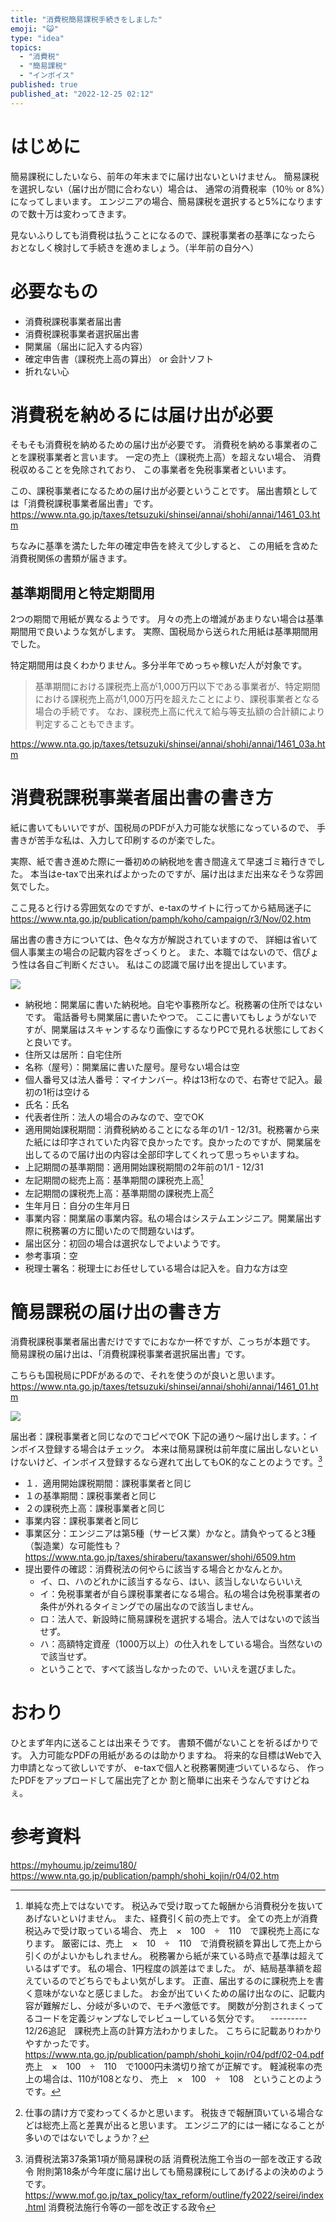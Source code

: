 ```yaml
---
title: "消費税簡易課税手続きをしました"
emoji: "😺"
type: "idea"
topics:
  - "消費税"
  - "簡易課税"
  - "インボイス"
published: true
published_at: "2022-12-25 02:12"
---
```


# はじめに
簡易課税にしたいなら、前年の年末までに届け出ないといけません。
簡易課税を選択しない（届け出が間に合わない）場合は、
通常の消費税率（10％ or 8%）になってしまいます。
エンジニアの場合、簡易課税を選択すると5%になりますので数十万は変わってきます。

見ないふりしても消費税は払うことになるので、課税事業者の基準になったら
おとなしく検討して手続きを進めましょう。（半年前の自分へ）

# 必要なもの
- 消費税課税事業者届出書
- 消費税課税事業者選択届出書
- 開業届（届出に記入する内容）
- 確定申告書（課税売上高の算出） or 会計ソフト
- 折れない心

# 消費税を納めるには届け出が必要
そもそも消費税を納めるための届け出が必要です。
消費税を納める事業者のことを課税事業者と言います。
一定の売上（課税売上高）を超えない場合、
消費税収めることを免除されており、
この事業者を免税事業者といいます。

この、課税事業者になるための届け出が必要ということです。
届出書類としては「消費税課税事業者届出書」です。
https://www.nta.go.jp/taxes/tetsuzuki/shinsei/annai/shohi/annai/1461_03.htm

ちなみに基準を満たした年の確定申告を終えて少しすると、
この用紙を含めた消費税関係の書類が届きます。


## 基準期間用と特定期間用
2つの期間で用紙が異なるようです。
月々の売上の増減があまりない場合は基準期間用で良いような気がします。
実際、国税局から送られた用紙は基準期間用でした。

特定期間用は良くわかりません。多分半年でめっちゃ稼いだ人が対象です。
> 基準期間における課税売上高が1,000万円以下である事業者が、特定期間における課税売上高が1,000万円を超えたことにより、課税事業者となる場合の手続です。
> なお、課税売上高に代えて給与等支払額の合計額により判定することもできます。


https://www.nta.go.jp/taxes/tetsuzuki/shinsei/annai/shohi/annai/1461_03a.htm

# 消費税課税事業者届出書の書き方
紙に書いてもいいですが、国税局のPDFが入力可能な状態になっているので、
手書きが苦手な私は、入力して印刷するのが楽でした。

実際、紙で書き進めた際に一番初めの納税地を書き間違えて早速ゴミ箱行きでした。
本当はe-taxで出来ればよかったのですが、届け出はまだ出来なそうな雰囲気でした。

ここ見ると行ける雰囲気なのですが、e-taxのサイトに行ってから結局迷子に
https://www.nta.go.jp/publication/pamph/koho/campaign/r3/Nov/02.htm


届出書の書き方については、色々な方が解説されていますので、
詳細は省いて個人事業主の場合の記載内容をざっくりと。
また、本職ではないので、信ぴょう性は各自ご判断ください。
私はこの認識で届け出を提出しています。

![](https://storage.googleapis.com/zenn-user-upload/8099bc279b1f-20221225.png)
- 納税地：開業届に書いた納税地。自宅や事務所など。税務署の住所ではないです。
	電話番号も開業届に書いたやつで。
	ここに書いてもしょうがないですが、開業届はスキャンするなり画像にするなりPCで見れる状態にしておくと良いです。
- 住所又は居所：自宅住所
- 名称（屋号）：開業届に書いた屋号。屋号ない場合は空
- 個人番号又は法人番号：マイナンバー。枠は13桁なので、右寄せで記入。最初の1桁は空ける
- 氏名：氏名
- 代表者住所：法人の場合のみなので、空でOK
- 適用開始課税期間：消費税納めることになる年の1/1 - 12/31。税務署から来た紙には印字されていた内容で良かったです。良かったのですが、開業届を出してるので届け出の内容は全部印字してくれって思っちゃいますね。
- 上記期間の基準期間：適用開始課税期間の2年前の1/1 - 12/31
- 左記期間の総売上高：基準期間の課税売上高[^1]
- 左記期間の課税売上高：基準期間の課税売上高[^2]
- 生年月日：自分の生年月日
- 事業内容：開業届の事業内容。私の場合はシステムエンジニア。開業届出す際に税務署の方に聞いたので問題ないはず。
- 届出区分：初回の場合は選択なしでよいようです。
- 参考事項：空
- 税理士署名：税理士にお任せしている場合は記入を。自力な方は空

[^1]:単純な売上ではないです。
税込みで受け取ってた報酬から消費税分を抜いてあげないといけません。
また、経費引く前の売上です。
全ての売上が消費税込みで受け取っている場合、
売上　×　100　÷　110　で課税売上高になります。
厳密には、売上　×　10　÷　110　で消費税額を算出して売上から引くのがよいかもしれません。
税務署から紙が来ている時点で基準は超えているはずです。
私の場合、1円程度の誤差はでました。
が、結局基準額を超えているのでどちらでもよい気がします。
正直、届出するのに課税売上を書く意味がないなと感じました。
お金が出ていくための届け出なのに、記載内容が難解だし、分岐が多いので、モチベ激低です。
関数が分割されまくってるコードを定義ジャンプなしでレビューしている気分です。
　---------
12/26追記　課税売上高の計算方法わかりました。
こちらに記載ありわかりやすかったです。
https://www.nta.go.jp/publication/pamph/shohi_kojin/r04/pdf/02-04.pdf
売上　×　100　÷　110　で1000円未満切り捨てが正解です。
軽減税率の売上の場合は、110が108となり、
売上　×　100　÷　108　ということのようです。

[^2]:仕事の請け方で変わってくるかと思います。
税抜きで報酬頂いている場合などは総売上高と差異が出ると思います。
エンジニア的には一緒になることが多いのではないでしょうか？


# 簡易課税の届け出の書き方
消費税課税事業者届出書だけですでにおなか一杯ですが、こっちが本題です。
簡易課税の届け出は、「消費税課税事業者選択届出書」です。

こちらも国税局にPDFがあるので、それを使うのが良いと思います。
https://www.nta.go.jp/taxes/tetsuzuki/shinsei/annai/shohi/annai/1461_01.htm

![](https://storage.googleapis.com/zenn-user-upload/0a9759e1eb0e-20221225.png)

届出者：課税事業者と同じなのでコピペでOK
下記の通り～届け出します。：インボイス登録する場合はチェック。
	本来は簡易課税は前年度に届出しないといけないけど、インボイス登録するなら遅れて出してもOK的なことのようです。[^3]
- １．適用開始課税期間：課税事業者と同じ
- １の基準期間：課税事業者と同じ
- ２の課税売上高：課税事業者と同じ
- 事業内容：課税事業者と同じ
- 事業区分：エンジニアは第5種（サービス業）かなと。請負やってると3種（製造業）な可能性も？
https://www.nta.go.jp/taxes/shiraberu/taxanswer/shohi/6509.htm
- 提出要件の確認：消費税法の何やらに該当する場合とかなんとか。
  - イ、ロ、ハのどれかに該当するなら、はい、該当しないならいいえ
  - イ：免税事業者が自ら課税事業者になる場合。私の場合は免税事業者の条件が外れるタイミングでの届出なので該当しません。
  - ロ：法人で、新設時に簡易課税を選択する場合。法人ではないので該当せず。
  - ハ：高額特定資産（1000万以上）の仕入れをしている場合。当然ないので該当せず。
  - ということで、すべて該当しなかったので、いいえを選びました。

[^3]:消費税法第37条第1項が簡易課税の話
消費税法施工令当の一部を改正する政令 附則第18条が今年度に届け出しても簡易課税にしてあげるよの決めのようです。
https://www.mof.go.jp/tax_policy/tax_reform/outline/fy2022/seirei/index.html
消費税法施行令等の一部を改正する政令

# おわり
ひとまず年内に送ることは出来そうです。
書類不備がないことを祈るばかりです。
入力可能なPDFの用紙があるのは助かりますね。
将来的な目標はWebで入力申請となって欲しいですが、
e-taxで個人と税務署関連づいているなら、
作ったPDFをアップロードして届出完了とか
割と簡単に出来そうなんですけどねぇ。

# 参考資料
https://myhoumu.jp/zeimu180/
https://www.nta.go.jp/publication/pamph/shohi_kojin/r04/02.htm
